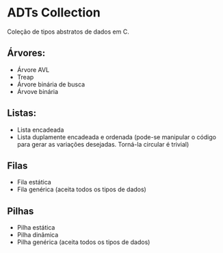 # ADTs Collection

Coleção de tipos abstratos de dados em C.

## Árvores:
- Árvore AVL
- Treap
- Árvore binária de busca
- Árvove binária

## Listas:
- Lista encadeada
- Lista duplamente encadeada e ordenada (pode-se manipular o código para gerar as variações desejadas. Torná-la circular é trivial)

## Filas
- Fila estática
- Fila genérica (aceita todos os tipos de dados)

## Pilhas
- Pilha estática
- Pilha dinâmica
- Pilha genérica (aceita todos os tipos de dados)
